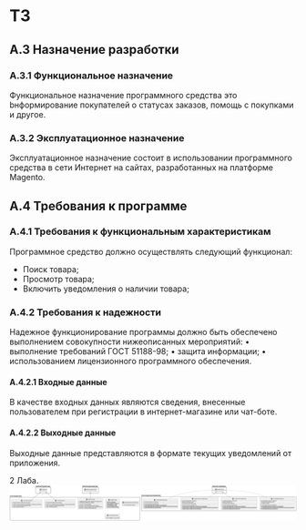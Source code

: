 # ТЗ

## А.3 Назначение разработки
### А.3.1 Функциональное назначение
Функциональное назначение программного средства это bнформирование покупателей о статусах заказов, помощь с покупками и другое.
### А.3.2 Эксплуатационное назначение
Эксплуатационное назначение состоит в использовании программного средства в сети Интернет на сайтах, разработанных на платформе Magento.
## A.4 Требования к программе
### А.4.1 Требования к функциональным характеристикам
Программное средство должно осуществлять следующий функционал:
- Поиск товара;
- Просмотр товара;
- Включить уведомления о наличии товара;
### А.4.2 Требования к надежности 
Надежное функционирование программы должно быть обеспечено выполнением совокупности нижеописанных мероприятий:
    • выполнение требований ГОСТ 51188-98;
    • защита информации;
    • использованием лицензионного программного обеспечения.
#### А.4.2.1 Входные данные
В качестве входных данных являются сведения, внесенные пользователем при регистрации в интернет-магазине или чат-боте.
#### А.4.2.2 Выходные данные
Выходные данные представляются в формате текущих уведомлений от приложения.


2 Лаба.
<img src="./pub/diagram-8202225102976593610.png"/>
